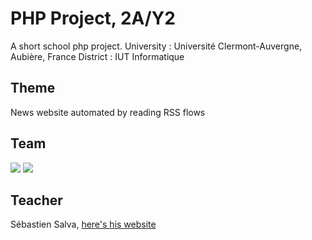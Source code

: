 # PHP Project, 2A/Y2
A short school php project.
University : Université Clermont-Auvergne, Aubière, France
District   : IUT Informatique

## Theme
News website automated by reading RSS flows

## Team
[![](https://github.com/iShoFen.png?size=50)](https://github.com/iShoFen)
[![](https://github.com/antoinedenovembre.png?size=50)](https://github.com/antoinedenovembre)

## Teacher
Sébastien Salva, [here's his website](https://perso.limos.fr/~sesalva)
